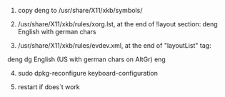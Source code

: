 1. copy deng to /usr/share/X11/xkb/symbols/

2. /usr/share/X11/xkb/rules/xorg.lst, at the end of !layout section:
deng            English with german chars

3. /usr/share/X11/xkb/rules/evdev.xml, at the end of "layoutList" tag:
<layout>
   <configItem>
      <name>deng</name>
        <shortDescription>dg</shortDescription>
        <description>English (US with german chars on AltGr)</description>
        <languageList>
          <iso639Id>eng</iso639Id>
        </languageList>
      </configItem>
      <variantList/>
</layout>

4. sudo dpkg-reconfigure keyboard-configuration

5. restart if does`t work
